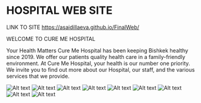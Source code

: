 # HOSPITAL WEB SITE

LINK TO SITE https://asaidillaeva.github.io/FinalWeb/




WELCOME TO CURE ME
HOSPITAL

Your Health Matters
​Cure Me Hospital has been keeping Bishkek healthy since 2019. We offer our patients quality health care in a family-friendly environment. At Cure Me Hospital, your health is our number one priority. We invite you to find out more about our Hospital, our staff, and the various services that we provide.


![Alt text](https://i.imgur.com/CRI4Jos.png)
![Alt text](https://i.imgur.com/qnAoAm5.png)
![Alt text](https://i.imgur.com/z4G6pBK.png)
![Alt text](https://i.imgur.com/p2FXc8m.png)
![Alt text](https://i.imgur.com/3hwvzpm.png)
![Alt text](https://i.imgur.com/jp7JnvA.png)
![Alt text](https://i.imgur.com/lIQPpVI.png)
![Alt text](https://i.imgur.com/OLsPx7y.png)
![Alt text](https://i.imgur.com/FgeCGFS.png)

